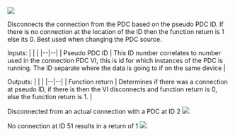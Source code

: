﻿![](https://lh6.googleusercontent.com/Vb8XHaAueFsGLX-YVqVTd89MlqptHLPGLujVDVprghcZnJ0DakE9PtQKA-7qhISqzizD73rY5BOstucdtH0mYzGkFEwe8Qs3bGPlAtEoEfZOVaaP4p7MEMVhAM85tthwvAJC7rns)

Disconnects the connection from the PDC based on the pseudo PDC ID. If there is no connection at the location of the ID then the function return is 1 else its 0. Best used when changing the PDC source.

Inputs:
| | |
|--|--|
| Pseudo PDC ID | This ID number correlates to number used in the connection PDC VI, this is id for which instances of the PDC is running. The ID separate where the data is going to if on the same device     |

Outputs:
| | |
|--|--|
| Function return  | Determines if there was a connection at pseudo ID, if there is then the VI disconnects and function return is 0, else the function return is 1.     |

Disconnected from an actual connection with a PDC at ID 2
![](https://lh6.googleusercontent.com/mXprgfpC5Pk1IlKrabCRKK6LteB8sBWTNuXucEts2qr-7juq5P4qFpDlL1UvaddQn1owrIBmV4ybYVdUbq1BS31t5NXGWKuHMUTk6m6yKJusUYvsGj3UWuCYzjEMU9DhsMuKEnjT)

  

No connection at ID 51 results in a return of 1
![](https://lh3.googleusercontent.com/UjBdgM2PizMLry9qKa6RgZSt4HpMPdJd9-G-__WfQghcBS8tfrfeJL35WYh7OL0vaYOphTqTX_7xrV8a-KSgZVNXax_FBrWRAiW9FTQpKS3hcADjlC35S4kd3GcGexHcp16yXzJp)
